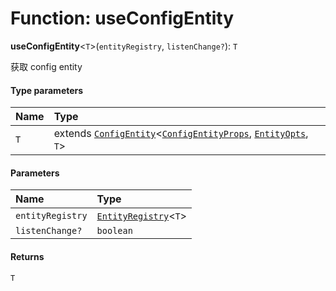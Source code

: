 # Function: useConfigEntity

**useConfigEntity**<`T`>(`entityRegistry`, `listenChange?`): `T`

获取 config entity

#### Type parameters

| Name | Type |
| :------ | :------ |
| `T` | extends [`ConfigEntity`](/auto-docs/playground-react/classes/ConfigEntity.md)<[`ConfigEntityProps`](/auto-docs/playground-react/interfaces/ConfigEntityProps.md), [`EntityOpts`](/auto-docs/playground-react/interfaces/EntityOpts.md), `T`> |

#### Parameters

| Name | Type |
| :------ | :------ |
| `entityRegistry` | [`EntityRegistry`](/auto-docs/playground-react/interfaces/EntityRegistry.md)<`T`> |
| `listenChange?` | `boolean` |

#### Returns

`T`
